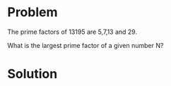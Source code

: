 # Problem
The prime factors of 13195 are 5,7,13 and 29.

What is the largest prime factor of a given number N?

# Solution
